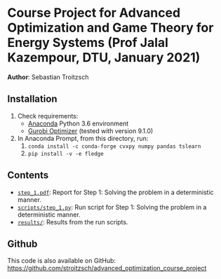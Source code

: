 # Course Project for Advanced Optimization and Game Theory for Energy Systems (Prof Jalal Kazempour, DTU, January 2021)

**Author**: Sebastian Troitzsch

## Installation

1. Check requirements:
    - [Anaconda](https://www.anaconda.com/distribution/) Python 3.6 environment
    - [Gurobi Optimizer](http://www.gurobi.com/) (tested with version 9.1.0)
2. In Anaconda Prompt, from this directory, run:
    1. `conda install -c conda-forge cvxpy numpy pandas tslearn`
    2. `pip install -v -e fledge`

## Contents

- [`step_1.pdf`](step_1.pdf): Report for Step 1: Solving the problem in a deterministic manner.
- [`scripts/step_1.py`](scripts/step_1.py): Run script for Step 1: Solving the problem in a deterministic manner.
- [`results/`](results/): Results from the run scripts.

## Github

This code is also available on GitHub: <https://github.com/stroitzsch/advanced_optimization_course_project>
